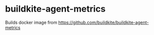 # buildkite-agent-metrics

Builds docker image from https://github.com/buildkite/buildkite-agent-metrics
